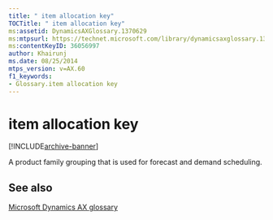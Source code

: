 ```yaml
---
title: " item allocation key"
TOCTitle: " item allocation key"
ms:assetid: DynamicsAXGlossary.1370629
ms:mtpsurl: https://technet.microsoft.com/library/dynamicsaxglossary.1370629(v=AX.60)
ms:contentKeyID: 36056997
author: Khairunj
ms.date: 08/25/2014
mtps_version: v=AX.60
f1_keywords:
- Glossary.item allocation key
---
```


# item allocation key


[!INCLUDE[archive-banner](includes/archive-banner.md)]

A product family grouping that is used for forecast and demand scheduling.

## See also

[Microsoft Dynamics AX glossary](glossary/microsoft-dynamics-ax-glossary.md)

  


